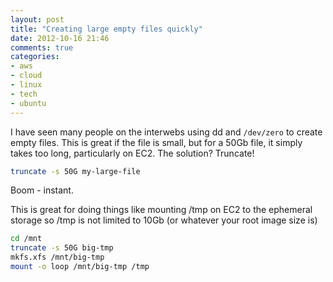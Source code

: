 ```yaml
---
layout: post
title: "Creating large empty files quickly"
date: 2012-10-16 21:46
comments: true
categories:
- aws
- cloud
- linux
- tech
- ubuntu
---
```

I have seen many people on the interwebs using dd and `/dev/zero` to create empty files. This is great if the file is small, but for a 50Gb file, it simply takes too long, particularly on EC2. The solution? Truncate!

``` bash
truncate -s 50G my-large-file
```

Boom - instant.

This is great for doing things like mounting /tmp on EC2 to the ephemeral storage so /tmp is not limited to 10Gb (or whatever your root image size is)

``` bash
cd /mnt
truncate -s 50G big-tmp
mkfs.xfs /mnt/big-tmp
mount -o loop /mnt/big-tmp /tmp
```